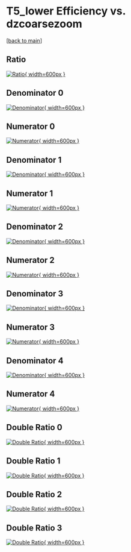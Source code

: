 # T5_lower Efficiency vs. dzcoarsezoom

[[back to main](./)]



## Ratio

[![Ratio](../mtv/var/T5_lower_loweta_211_1_eff_dzcoarsezoom.png){ width=600px }](../mtv/var/T5_lower_loweta_211_1_eff_dzcoarsezoom.pdf)

## Denominator 0

[![Denominator](../mtv/den/T5_lower_loweta_211_1_eff_dzcoarsezoom_den0.png){ width=600px }](../mtv/den/T5_lower_loweta_211_1_eff_dzcoarsezoom_den0.pdf)

## Numerator 0

[![Numerator](../mtv/num/T5_lower_loweta_211_1_eff_dzcoarsezoom_num0.png){ width=600px }](../mtv/num/T5_lower_loweta_211_1_eff_dzcoarsezoom_num0.pdf)

## Denominator 1

[![Denominator](../mtv/den/T5_lower_loweta_211_1_eff_dzcoarsezoom_den1.png){ width=600px }](../mtv/den/T5_lower_loweta_211_1_eff_dzcoarsezoom_den1.pdf)

## Numerator 1

[![Numerator](../mtv/num/T5_lower_loweta_211_1_eff_dzcoarsezoom_num1.png){ width=600px }](../mtv/num/T5_lower_loweta_211_1_eff_dzcoarsezoom_num1.pdf)

## Denominator 2

[![Denominator](../mtv/den/T5_lower_loweta_211_1_eff_dzcoarsezoom_den2.png){ width=600px }](../mtv/den/T5_lower_loweta_211_1_eff_dzcoarsezoom_den2.pdf)

## Numerator 2

[![Numerator](../mtv/num/T5_lower_loweta_211_1_eff_dzcoarsezoom_num2.png){ width=600px }](../mtv/num/T5_lower_loweta_211_1_eff_dzcoarsezoom_num2.pdf)

## Denominator 3

[![Denominator](../mtv/den/T5_lower_loweta_211_1_eff_dzcoarsezoom_den3.png){ width=600px }](../mtv/den/T5_lower_loweta_211_1_eff_dzcoarsezoom_den3.pdf)

## Numerator 3

[![Numerator](../mtv/num/T5_lower_loweta_211_1_eff_dzcoarsezoom_num3.png){ width=600px }](../mtv/num/T5_lower_loweta_211_1_eff_dzcoarsezoom_num3.pdf)

## Denominator 4

[![Denominator](../mtv/den/T5_lower_loweta_211_1_eff_dzcoarsezoom_den4.png){ width=600px }](../mtv/den/T5_lower_loweta_211_1_eff_dzcoarsezoom_den4.pdf)

## Numerator 4

[![Numerator](../mtv/num/T5_lower_loweta_211_1_eff_dzcoarsezoom_num4.png){ width=600px }](../mtv/num/T5_lower_loweta_211_1_eff_dzcoarsezoom_num4.pdf)

## Double Ratio 0

[![Double Ratio](../mtv/ratio/T5_lower_loweta_211_1_eff_dzcoarsezoom_ratio0.png){ width=600px }](../mtv/ratio/T5_lower_loweta_211_1_eff_dzcoarsezoom_ratio0.pdf)

## Double Ratio 1

[![Double Ratio](../mtv/ratio/T5_lower_loweta_211_1_eff_dzcoarsezoom_ratio1.png){ width=600px }](../mtv/ratio/T5_lower_loweta_211_1_eff_dzcoarsezoom_ratio1.pdf)

## Double Ratio 2

[![Double Ratio](../mtv/ratio/T5_lower_loweta_211_1_eff_dzcoarsezoom_ratio2.png){ width=600px }](../mtv/ratio/T5_lower_loweta_211_1_eff_dzcoarsezoom_ratio2.pdf)

## Double Ratio 3

[![Double Ratio](../mtv/ratio/T5_lower_loweta_211_1_eff_dzcoarsezoom_ratio3.png){ width=600px }](../mtv/ratio/T5_lower_loweta_211_1_eff_dzcoarsezoom_ratio3.pdf)

